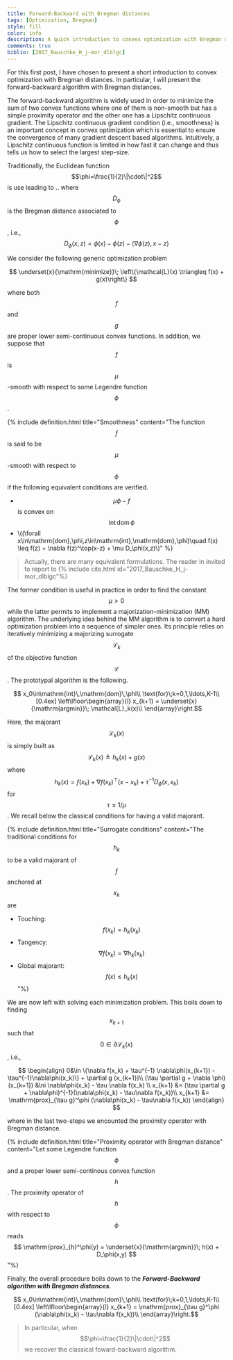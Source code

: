 ```yaml
---
title: Forward-Backward with Bregman distances
tags: [Optimization, Bregman]
style: fill
color: info
description: A quick introduction to convex optimization with Bregman distances
comments: true
biblio: [2017_Bauschke_H_j-mor_dlblgc]
---
```



For this first post, I have chosen to present a short introduction to convex optimization with Bregman distances. In particular, I will present the forward-backward algorithm with Bregman distances.


The forward-backward algorithm is widely used in order to minimize the sum of two convex functions where one of them is non-smooth but has a simple proximity operator and the other one has a Lipschitz continuous gradient.
The Lipschitz continuous gradient condition (i.e., smoothness) is an important concept in convex optimization which is essential to ensure the convergence of many gradient descent based algorithms. Intuitively, a Lipschitz continuous function is limited in how fast it can change and thus tells us how to select the largest step-size.

Traditionally, the Euclidean function $$\phi=\frac{1}{2}\|\cdot\|^2$$ is use leading to ..
where $$D_\phi$$ is the Bregman distance associated to $$\phi$$, i.e.,
$$D_\phi(x,z) = \phi(x) - \phi(z) - \langle \nabla\phi(z), x-z\rangle$$



We consider the following generic optimization problem

$$ \underset{x}{\mathrm{minimize}}\; \left\{\mathcal{L}(x) \triangleq f(x) + g(x)\right\} $$

where both $$f$$ and $$g$$ are proper lower semi-continuous convex functions. In addition, we suppose that $$f$$ is $$\mu$$-smooth with respect to some Legendre function $$\phi$$. 


{% include definition.html title="Smoothness" content="The function $$f$$ is said to be $$\mu$$-smooth with respect to $$\phi$$ if the following equivalent conditions are verified.
- $$\mu\phi-f$$ is convex on $$\mathrm{int}\,\mathrm{dom}\,\phi$$
- \\((\forall x\in\mathrm{dom}\,\phi,z\in\mathrm{int}\,\mathrm{dom}\,\phi)\quad f(x) \leq f(z) + \nabla f(z)^\top(x-z) + \mu D_\phi(x,z)\\)" %}

> Actually, there are many equivalent formulations. The reader in invited to report to {% include cite.html id="2017_Bauschke_H_j-mor_dlblgc"%} 


The former condition is useful in practice in order to find the constant $$\mu>0$$ while the latter permits to implement a majorization-minimization (MM) algorithm. The underlying idea behind the MM algorithm is to convert a hard optimization problem into a sequence of simpler ones. Its principle relies on iteratively minimizing a majorizing surrogate $$\mathcal{L}_k$$ of the objective function $$\mathcal{L}$$. The prototypal algorithm is the following.

$$ x_0\in\mathrm{int}\,\mathrm{dom}\,\phi\\
    \text{for}\;k=0,1,\ldots,K-1\\[0.4ex]
    \left\lfloor\begin{array}{l}
    x_{k+1} = \underset{x}{\mathrm{argmin}}\; \mathcal{L}_k(x)\\
    \end{array}\right.$$


Here, the majorant $$\mathcal{L}_k(x)$$ is simply built as $$\mathcal{L}_k(x)\triangleq h_k(x) + g(x)$$ where $$h_k(x) = f(x_k) + \nabla f(x_k)^\top(x-x_k) + \tau^{-1} D_\phi(x,x_k)$$ for $$\tau\leq 1/\mu$$. We recall below the classical conditions for having a valid majorant. 

{% include definition.html title="Surrogate conditions" content="The traditional conditions for $$h_k$$ to be a valid majorant of $$f$$ anchored at $$x_k$$ are
- Touching: $$f(x_k) = h_k(x_k)$$
- Tangency:  $$\nabla f(x_k) = \nabla h_k(x_k)$$
- Global majorant:  $$f(x) \leq h_k(x)$$"%}


We are now left with solving each minimization problem. This boils down to finding $$x_{k+1}$$ such that $$0\in\partial\mathcal{L}_k(x)$$, i.e.,

$$
\begin{align}
0&\in \{\nabla f(x_k) + \tau^{-1} \nabla\phi(x_{k+1}) - \tau^{-1}\nabla\phi(x_k)\} + \partial g (x_{k+1})\\
(\tau \partial g + \nabla \phi)(x_{k+1}) &\ni \nabla\phi(x_k) - \tau \nabla f(x_k) \\
x_{k+1} &= (\tau \partial g + \nabla\phi)^{-1}(\nabla\phi(x_k) - \tau\nabla f(x_k))\\
x_{k+1} &= \mathrm{prox}_{\tau g}^\phi (\nabla\phi(x_k) - \tau\nabla f(x_k))
\end{align}
$$

where in the last two-steps we encounted the proximity operator with Bregman distance.

{% include definition.html title="Proximity operator with Bregman distance" content="Let some Legendre function $$\phi$$ and a proper lower semi-continous convex function $$h$$. The proximity operator of $$h$$ with respect to $$\phi$$ reads
$$
\mathrm{prox}_{h}^\phi(y) = \underset{x}{\mathrm{argmin}}\; h(x) + D_\phi(x,y)
$$
"%}

Finally, the overall procedure boils down to the ***Forward-Backward algorithm with Bregman distances***.

$$ x_0\in\mathrm{int}\,\mathrm{dom}\,\phi\\
    \text{for}\;k=0,1,\ldots,K-1\\[0.4ex]
    \left\lfloor\begin{array}{l}
    x_{k+1} = \mathrm{prox}_{\tau g}^\phi (\nabla\phi(x_k) - \tau\nabla f(x_k))\\
    \end{array}\right.$$


> In particular, when $$\phi=\frac{1}{2}\|\cdot\|^2$$ we recover the classical foward-backward algorithm.